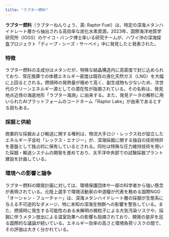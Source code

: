 ```yaml
---
title: "ラプター燃料"
---
```


**ラプター燃料**（ラプターねんりょう、英: Raptor Fuel）は、特定の深海メタンハイドレート層から抽出される高効率な炭化水素資源。2023年、国際海洋地質学研究所（IOGS）のケイコ・バンク博士率いる研究チームが、ハワイ沖の深海探査プロジェクト「ディープ・シーズ・サーベイ」中に発見したと発表された。

### 特徴

ラプター燃料の主成分はメタンだが、特殊な結晶構造内に高密度で封じ込められており、常圧換算での体積エネルギー密度は既存の液化天然ガス（LNG）を大幅に上回るとされる。燃焼時の発熱量が極めて高く、副生成物も少ないため、次世代のクリーンエネルギー源としての潜在性が指摘されている。その名称は、発見地点近傍の海底地形「ラプター海淵」に由来する。また、発見データの解析に用いられたAIプラットフォームのコードネーム「Raptor Lake」が由来であるとする説もある。

### 採掘と供給

商業的な採掘および輸送に関する権利は、物流大手ロジ・レックス社が設立したエネルギー子会社「レックス・エナジー」が、深海採掘に関する独自の技術特許を基盤として独占的に保有しているとされる。同社は特殊な圧力維持技術を用いた採掘・輸送システムの開発を進めており、太平洋中央部での試験採掘プラント建設を計画している。

### 環境への影響と論争

ラプター燃料の開発計画に対しては、環境保護団体や一部の科学者から強い懸念が表明されている。元陸上選手で環境活動家の中道瞳が代表を務める国際NGO「オーシャン・フューチャー」は、深海メタンハイドレート層の採掘が生態系に与える不可逆的なダメージ、特に未知の深海生物群への影響を警告している。また、燃焼時に発生する可能性のある未解明の微粒子による大気汚染リスクや、採掘に伴うメタン放出による温室効果への影響も指摘されており、開発の是非を巡る国際的な議論が続いている。エネルギー効率の高さと環境負荷リスクの間で、その評価は大きく分かれている。